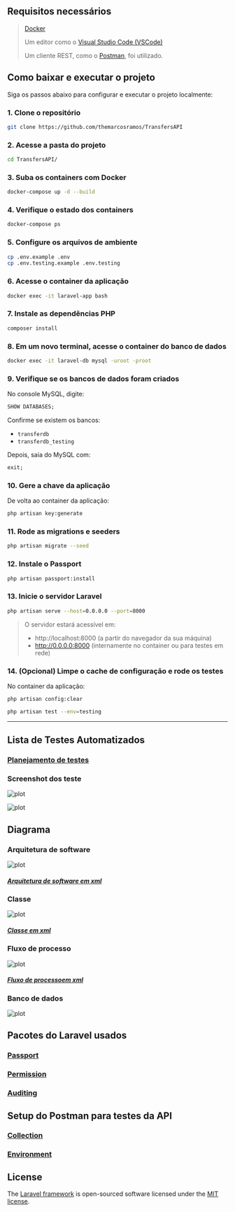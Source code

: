 ## Requisitos  necessários 

> [Docker](https://www.docker.com/)  
>
> Um editor como o [Visual Studio Code (VSCode)](https://code.visualstudio.com/)  
>
> Um cliente REST, como o [Postman](https://www.postman.com/), foi utilizado.


## Como baixar e executar o projeto

Siga os passos abaixo para configurar e executar o projeto localmente:

### 1. Clone o repositório

```bash
git clone https://github.com/themarcosramos/TransfersAPI
```

### 2. Acesse a pasta do projeto

```bash
cd TransfersAPI/
```

### 3. Suba os containers com Docker

```bash
docker-compose up -d --build
```

### 4. Verifique o estado dos containers

```bash
docker-compose ps
```

### 5. Configure os arquivos de ambiente

```bash
cp .env.example .env
cp .env.testing.example .env.testing
```

### 6. Acesse o container da aplicação

```bash
docker exec -it laravel-app bash
```

### 7. Instale as dependências PHP

```bash
composer install
```

### 8. Em um novo terminal, acesse o container do banco de dados

```bash
docker exec -it laravel-db mysql -uroot -proot
```

### 9. Verifique se os bancos de dados foram criados

No console MySQL, digite:

```sql
SHOW DATABASES;
```

Confirme se existem os bancos:

- `transferdb`
- `transferdb_testing`

Depois, saia do MySQL com:

```sql
exit;
```

### 10. Gere a chave da aplicação

De volta ao container da aplicação:

```bash
php artisan key:generate
```

### 11. Rode as migrations e seeders

```bash
php artisan migrate --seed
```

### 12. Instale o Passport

```bash
php artisan passport:install
```

### 13. Inicie o servidor Laravel

```bash
php artisan serve --host=0.0.0.0 --port=8000
```

> O servidor estará acessível em:
> - http://localhost:8000 (a partir do navegador da sua máquina)
> - http://0.0.0.0:8000 (internamente no container ou para testes em rede)


### 14. (Opcional) Limpe o cache de configuração e rode os testes

No container da aplicação:

```bash
php artisan config:clear
```
```bash
php artisan test --env=testing
```
---

## Lista de Testes Automatizados

###  [Planejamento de testes](doc/tests/listaTestes.md)

### Screenshot dos teste 
![plot](doc/tests/Screenshot/Screenshot1.png)

![plot](doc/tests/Screenshot/Screenshot2.png)


## Diagrama
### Arquitetura de software
![plot](doc/imag/software_architectural_diagram.drawio.png)

##### [Arquitetura de software em xml](doc/xml/software_architectural_diagram.drawio.xml)

### Classe 
![plot](doc/imag/classDiagram.drawio.png)

#####  [Classe em xml](doc/xml/ClassDiagram.drawio.xml)

### Fluxo de processo
![plot](doc/imag/process_flow_diagram.drawio.png)
##### [Fluxo de processoem xml](doc/xml/process_flow_diagram.drawio.xml)

### Banco de dados
![plot](doc/imag/databaseDiagram.png)


## Pacotes do Laravel usados

### [Passport](https://laravel.com/docs/8.x/passport)
### [Permission](https://spatie.be/docs/laravel-permission/v4/prerequisites)
### [Auditing](http://www.laravel-auditing.com/)

##  Setup do Postman para testes da API

### [Collection](doc/postman/TransfersAPI.postman_collection.json)
### [Environment](doc/postman/TransfersAPI.postman_environment.json)


## License

The [Laravel framework](https://laravel.com) is open-sourced software licensed under the [MIT license](https://opensource.org/licenses/MIT).
